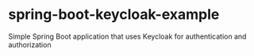 # spring-boot-keycloak-example
Simple Spring Boot application that uses Keycloak for authentication and authorization
